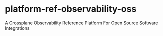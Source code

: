 # platform-ref-observability-oss
A Crossplane Observability Reference Platform For Open Source Software Integrations

